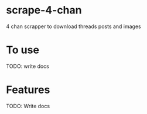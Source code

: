 # scrape-4-chan
4 chan scrapper to download threads posts and images

# To use
TODO: write docs

# Features
TODO: Write docs

